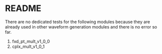# README

There are no dedicated tests for the following modules because they are already used in other waveform generation modules and there is no error so far.

1. fxd_pt_mult_v1_0_0
2. cplx_mult_v1_0_1
